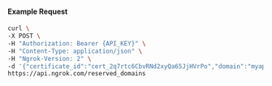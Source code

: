 <!-- Code generated for API Clients. DO NOT EDIT. -->

#### Example Request

```bash
curl \
-X POST \
-H "Authorization: Bearer {API_KEY}" \
-H "Content-Type: application/json" \
-H "Ngrok-Version: 2" \
-d '{"certificate_id":"cert_2q7rtc6CbvRNd2xyQa65JjHVrPo","domain":"myapp.mydomain.com","region":"us"}' \
https://api.ngrok.com/reserved_domains
```
